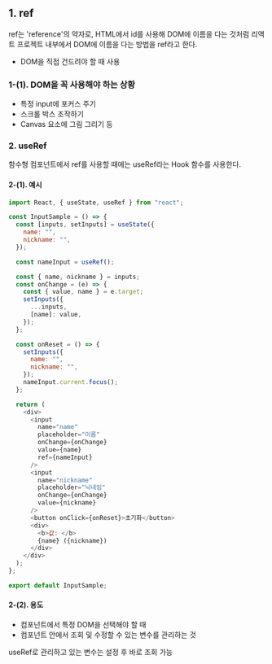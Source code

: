 ## 1. ref

ref는 'reference'의 약자로, HTML에서 id를 사용해 DOM에 이름을 다는 것처럼 리액트 프로젝트 내부에서 DOM에 이름을 다는 방법을 ref라고 한다.
- DOM을 직접 건드려야 할 때 사용

### 1-(1). DOM을 꼭 사용해야 하는 상황

 - 특정 input에 포커스 주기
 - 스크롤 박스 조작하기
 - Canvas 요소에 그림 그리기 등

### 2. useRef

함수형 컴포넌트에서 ref를 사용할 때에는 useRef라는  Hook 함수를 사용한다. 

#### 2-(1). 예시

```javascript
import React, { useState, useRef } from "react";

const InputSample = () => {
  const [inputs, setInputs] = useState({
    name: "",
    nickname: "",
  });

  const nameInput = useRef();

  const { name, nickname } = inputs;
  const onChange = (e) => {
    const { value, name } = e.target;
    setInputs({
      ...inputs,
      [name]: value,
    });
  };

  const onReset = () => {
    setInputs({
      name: "",
      nickname: "",
    });
    nameInput.current.focus();
  };

  return (
    <div>
      <input
        name="name"
        placeholder="이름"
        onChange={onChange}
        value={name}
        ref={nameInput}
      />
      <input
        name="nickname"
        placeholder="닉네임"
        onChange={onChange}
        value={nickname}
      />
      <button onClick={onReset}>초기화</button>
      <div>
        <b>값: </b>
        {name} ({nickname})
      </div>
    </div>
  );
};

export default InputSample;
```

#### 2-(2). 용도

- 컴포넌트에서 특정 DOM을 선택해야 할 때
- 컴포넌트 안에서 조회 및 수정할 수 있는 변수를 관리하는 것

useRef로 관리하고 있는 변수는 설정 후 바로 조회 가능

 
